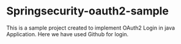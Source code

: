 # Springsecurity-oauth2-sample
This is a sample project created to implement OAuth2 Login in java Application. Here we have used Github for login.
